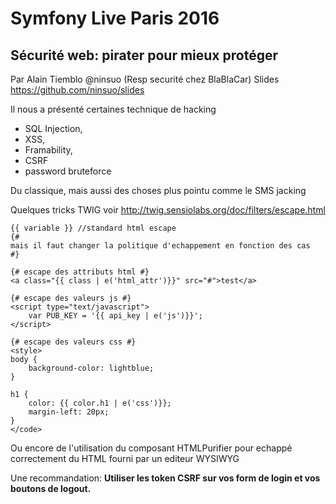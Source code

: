 # Symfony Live Paris 2016

## Sécurité web: pirater pour mieux protéger
Par Alain Tiemblo @ninsuo (Resp securité chez BlaBlaCar)
Slides https://github.com/ninsuo/slides

Il nous a présenté certaines technique de hacking
  * SQL Injection,
  * XSS,
  * Framability,
  * CSRF
  * password bruteforce

Du classique, mais aussi des choses plus pointu comme le SMS jacking

Quelques tricks TWIG
voir http://twig.sensiolabs.org/doc/filters/escape.html
```twig
{{ variable }} //standard html escape
{#
mais il faut changer la politique d'echappement en fonction des cas
#}

{# escape des attributs html #}
<a class="{{ class | e('html_attr')}}" src="#">test</a>

{# escape des valeurs js #}
<script type="text/javascript">
    var PUB_KEY = '{{ api_key | e('js')}}';
</script>

{# escape des valeurs css #}
<style>
body {
    background-color: lightblue;
}

h1 {
    color: {{ color.h1 | e('css')}};
    margin-left: 20px;
}
</code>
```

Ou encore de l'utilisation du composant HTMLPurifier pour echappé correctement
du HTML fourni par un editeur WYSIWYG

Une recommandation: **Utiliser les token CSRF sur vos form de login et vos boutons
 de logout.**
